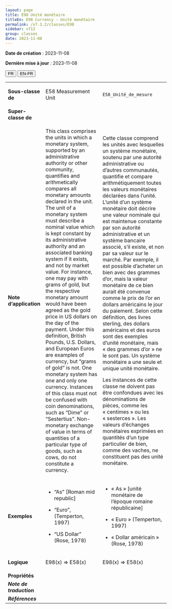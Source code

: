 ```yaml
---
layout: page
title: E98 Unité monétaire
titleEn: E98 Currency - Unité monétaire
permalink: /v7.1.2/classes/E98
sidebar: v712
group: classes
date: 2023-11-08
---
```


**Date de création** : 2023-11-08

**Dernière mise à jour** : 2023-11-08

<div class="lang-buttons">
 <button id="fr" class="activate">FR</button>
 <button id="en-fr">EN-FR</button>
</div>

<table>
<tbody>
<tr>
<td><strong>Sous-classe de</strong></td>
<td class="en">
<p>E58 Measurement Unit</p>
</td>
<td>
<p><code class="language-plaintext highlighter-rouge">E58_Unité_de_mesure</code></p>
</td>
</tr>
<tr>
<td><strong>Super-classe de</strong></td>
<td class="en">
</td>
<td>
</td>
</tr>
<tr>
<td><strong>Note d’application</strong></td>
<td class="en">
<p>This class comprises the units in which a monetary system, supported by an administrative authority or other community, quantifies and arithmetically compares all monetary amounts declared in the unit. The unit of a monetary system must describe a nominal value which is kept constant by its administrative authority and an associated banking system if it exists, and not by market value. For instance, one may pay with grams of gold, but the respective monetary amount would have been agreed as the gold price in US dollars on the day of the payment. Under this definition, British Pounds, U.S. Dollars, and European Euros are examples of currency, but “grams of gold” is not. One monetary system has one and only one currency. Instances of this class must not be confused with coin denominations, such as “Dime” or “Sestertius”. Non-monetary exchange of value in terms of quantities of a particular type of goods, such as cows, do not constitute a currency.</p>
</td>
<td>
<p>Cette classe comprend les unités avec lesquelles un système monétaire, soutenu par une autorité administrative ou d’autres communautés, quantifie et compare arithmétiquement toutes les valeurs monétaires déclarées dans l’unité. L’unité d’un système monétaire doit décrire une valeur nominale qui est maintenue constante par son autorité administrative et un système bancaire associé, s’il existe, et non par sa valeur sur le marché. Par exemple, il est possible d’acheter un bien avec des grammes d’or, mais la valeur monétaire de ce bien aurait été convenue comme le prix de l’or en dollars américains le jour du paiement. Selon cette définition, des livres sterling, des dollars américains et des euros sont des exemples d’unité monétaire, mais « des grammes d’or » ne le sont pas. Un système monétaire a une seule et unique unité monétaire.</p>
<p>Les instances de cette classe ne doivent pas être confondues avec les dénominations de pièces, comme les « centimes » ou les « sesterces ». Les valeurs d’échanges monétaires exprimées en quantités d’un type particulier de bien, comme des vaches, ne constituent pas des unité monétaire.</p>
</td>
</tr>
<tr>
<td><strong>Exemples</strong></td>
<td class="en">
<ul>
<li><p>“As” [Roman mid republic]</p>
</li>
<li><p>“Euro”, (Temperton, 1997)</p>
</li>
<li><p>“US Dollar” (Rose, 1978)</p>
</li>
</ul>
</td>
<td>
<ul>
<li><p>« As » [unité monétaire de l’époque romaine républicaine]</p>
</li>
<li><p>« Euro » (Temperton, 1997)</p>
</li>
<li><p>« Dollar américain » (Rose, 1978)</p>
</li>
</ul>
</td>
</tr>
<tr>
<td><strong>Logique</strong></td>
<td class="en">
<p>E98(x) ⇒ E58(x)</p>
</td>
<td>
<p>E98(x) ⇒ E58(x)</p>
</td>
</tr>
<tr>
<td><strong>Propriétés</strong></td>
<td class="en">
</td>
<td>
</td>
</tr>
<tr>
<td><strong><em>Note de traduction</em></strong></td>
<td colspan="2">
</td>
</tr>
<tr>
<td><strong><em>Références</em></strong></td>
<td colspan="2">
<p><em></em></p>
</td>
</tr>
</tbody>
</table>
